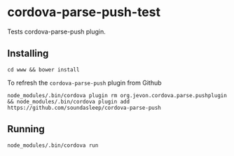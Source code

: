# cordova-parse-push-test

Tests cordova-parse-push plugin.

## Installing

```
cd www && bower install
```

To refresh the `cordova-parse-push` plugin from Github

```
node_modules/.bin/cordova plugin rm org.jevon.cordova.parse.pushplugin && node_modules/.bin/cordova plugin add https://github.com/soundasleep/cordova-parse-push
```

## Running

```
node_modules/.bin/cordova run
```
